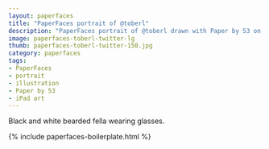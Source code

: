 ```yaml
---
layout: paperfaces
title: "PaperFaces portrait of @toberl"
description: "PaperFaces portrait of @toberl drawn with Paper by 53 on an iPad."
image: paperfaces-toberl-twitter-lg
thumb: paperfaces-toberl-twitter-150.jpg
category: paperfaces
tags: 
- PaperFaces
- portrait
- illustration
- Paper by 53
- iPad art
---
```


Black and white bearded fella wearing glasses.

{% include paperfaces-boilerplate.html %}